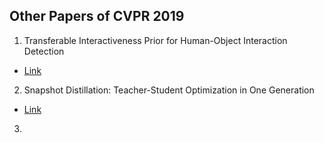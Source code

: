 ## Other Papers of CVPR 2019

1. Transferable Interactiveness Prior for Human-Object Interaction Detection
- [Link](https://arxiv.org/pdf/1811.08264.pdf)

2. Snapshot Distillation: Teacher-Student Optimization in One Generation
- [Link](https://arxiv.org/pdf/1812.00123v1.pdf)

3. 
